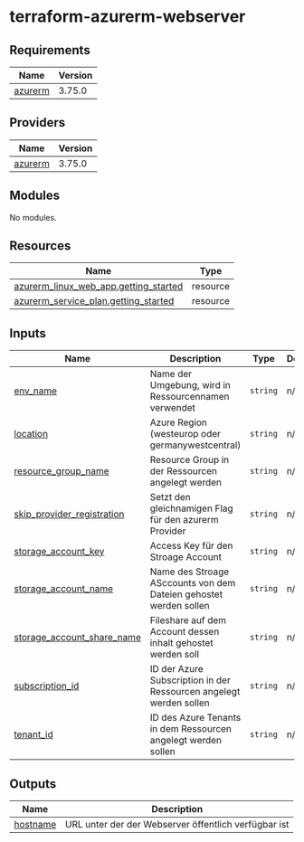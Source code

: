 # terraform-azurerm-webserver


## Requirements

| Name | Version |
|------|---------|
| <a name="requirement_azurerm"></a> [azurerm](#requirement\_azurerm) | 3.75.0 |

## Providers

| Name | Version |
|------|---------|
| <a name="provider_azurerm"></a> [azurerm](#provider\_azurerm) | 3.75.0 |

## Modules

No modules.

## Resources

| Name | Type |
|------|------|
| [azurerm_linux_web_app.getting_started](https://registry.terraform.io/providers/hashicorp/azurerm/3.75.0/docs/resources/linux_web_app) | resource |
| [azurerm_service_plan.getting_started](https://registry.terraform.io/providers/hashicorp/azurerm/3.75.0/docs/resources/service_plan) | resource |

## Inputs

| Name | Description | Type | Default | Required |
|------|-------------|------|---------|:--------:|
| <a name="input_env_name"></a> [env\_name](#input\_env\_name) | Name der Umgebung, wird in Ressourcennamen verwendet | `string` | n/a | yes |
| <a name="input_location"></a> [location](#input\_location) | Azure Region (westeurop oder germanywestcentral) | `string` | n/a | yes |
| <a name="input_resource_group_name"></a> [resource\_group\_name](#input\_resource\_group\_name) | Resource Group in der Ressourcen angelegt werden | `string` | n/a | yes |
| <a name="input_skip_provider_registration"></a> [skip\_provider\_registration](#input\_skip\_provider\_registration) | Setzt den gleichnamigen Flag für den azurerm Provider | `string` | n/a | yes |
| <a name="input_storage_account_key"></a> [storage\_account\_key](#input\_storage\_account\_key) | Access Key für den Stroage Account | `string` | n/a | yes |
| <a name="input_storage_account_name"></a> [storage\_account\_name](#input\_storage\_account\_name) | Name des Stroage ASccounts von dem Dateien gehostet werden sollen | `string` | n/a | yes |
| <a name="input_storage_account_share_name"></a> [storage\_account\_share\_name](#input\_storage\_account\_share\_name) | Fileshare auf dem Account dessen inhalt gehostet werden soll | `string` | n/a | yes |
| <a name="input_subscription_id"></a> [subscription\_id](#input\_subscription\_id) | ID der Azure Subscription in der Ressourcen angelegt werden sollen | `string` | n/a | yes |
| <a name="input_tenant_id"></a> [tenant\_id](#input\_tenant\_id) | ID des Azure Tenants in dem Ressourcen angelegt werden sollen | `string` | n/a | yes |

## Outputs

| Name | Description |
|------|-------------|
| <a name="output_hostname"></a> [hostname](#output\_hostname) | URL unter der der Webserver öffentlich verfügbar ist |